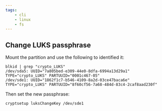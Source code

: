 ```yaml
---
tags:
    - cli
    - linux
    - fs
---
```


## Change LUKS passphrase

Mount the partition and use the following to identified it:

    blkid | grep "crypto_LUKS"
    /dev/sda5: UUID="7a805bed-e309-44e0-8dfa-6994a13d29a1" TYPE="crypto_LUKS" PARTUUID="0001c467-05"
    /dev/sde1: UUID="1862f1c7-b546-4109-8a2d-03ce47baca6e" TYPE="crypto_LUKS" PARTUUID="8f60cf56-7a68-484d-83c4-2caf8aad230f"

Then set the new passphrase:

    cryptsetup luksChangeKey /dev/sde1

